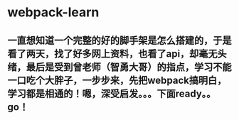 # webpack-learn
## 一直想知道一个完整的好的脚手架是怎么搭建的，于是看了两天，找了好多网上资料，也看了api，却毫无头绪，最后是受到曾老师（智勇大哥）的指点，学习不能一口吃个大胖子，一步步来，先把webpack搞明白，学习都是相通的！嗯，深受启发。。。下面ready。。go！
